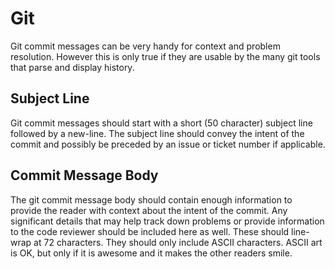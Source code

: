 # Git

Git commit messages can be very handy for context and problem resolution.
However this is only true if they are usable by the many git tools that
parse and display history.

## Subject Line

Git commit messages should start with a short (50 character) subject line
followed by a new-line. The subject line should convey the intent of the
commit and possibly be preceded by an issue or ticket number if applicable.

## Commit Message Body

The git commit message body should contain enough information to provide the
reader with context about the intent of the commit. Any significant details
that may help track down problems or provide information to the code reviewer
should be included here as well. These should line-wrap at 72 characters. They
should only include ASCII characters. ASCII art is OK, but only if it is
awesome and it makes the other readers smile.
